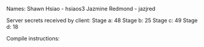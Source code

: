 Names:
Shawn Hsiao - hsiaos3
Jazmine Redmond - jazjred

Server secrets received by client:
Stage a: 48
Stage b: 25
Stage c: 49
Stage d: 18

Compile instructions:

